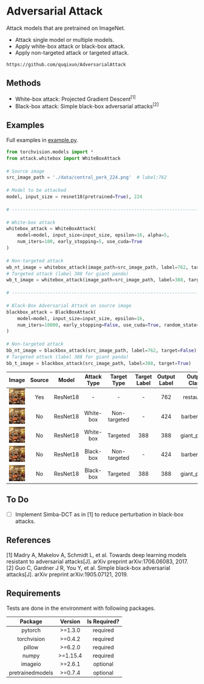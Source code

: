 # Adversarial Attack

Attack models that are pretrained on ImageNet.

- Attack single model or multiple models.
- Apply white-box attack or black-box attack.
- Apply non-targeted attack or targeted attack.

```
https://github.com/quqixun/AdversarialAttack
```

## Methods

- White-box attack: Projected Gradient Descent<sup>[1]</sup>
- Black-box attack: Simple black-box adversarial attacks<sup>[2]</sup>

## Examples

Full examples in [example.py](./example.py).

```python
from torchvision.models import *
from attack.whitebox import WhiteBoxAttack

# Source image
src_image_path = './data/central_perk_224.png'  # label:762

# Model to be attacked
model, input_size = resnet18(pretrained=True), 224

# ----------------------------------------------------------------------------------

# White-box attack
whitebox_attack = WhiteBoxAttack(
    model=model, input_size=input_size, epsilon=16, alpha=5,
    num_iters=100, early_stopping=5, use_cuda=True
)

# Non-targeted attack
wb_nt_image = whitebox_attack(image_path=src_image_path, label=762, target=False)
# Targeted attack (label 388 for giant panda)
wb_t_image = whitebox_attack(image_path=src_image_path, label=388, target=True)

# ----------------------------------------------------------------------------------

# Black-Box Adversarial Attack on source image
blackbox_attack = BlackBoxAttack(
    model=model, input_size=input_size, epsilon=16,
    num_iters=10000, early_stopping=False, use_cuda=True, random_state=42
)

# Non-targeted attack
bb_nt_image = blackbox_attack(src_image_path, label=762, target=False)
# Targeted attack (label 388 for giant panda)
bb_t_image = blackbox_attack(src_image_path, label=388, target=True)

```

|Image|Source|Model|Attack Type|Target Type|Target Label|Output Label|Output Class|Output Confidence|
|:---:|:----:|:---:|:---------:|:---------:|:----------:|:----------:|:----------:|:---------------:|
|<img src="./data/central_perk_224.png" alt="drawing" width="150"/>|Yes|ResNet18|-|-|-|762|restaurant|0.957634
|<img src="./data/wb_nt_central_perk.png" alt="drawing" width="150"/>|No|ResNet18|White-box|Non-targeted|-|424|barbershop|0.983274|
|<img src="./data/wb_t_central_perk.png" alt="drawing" width="150"/>|No|ResNet18|White-box|Targeted|388|388|giant_panda|0.999937|
|<img src="./data/bb_nt_central_perk.png" alt="drawing" width="150"/>|No|ResNet18|Black-box|Non-targeted|-|424|barbershop|0.538558 <br> num_iters=10000|
|<img src="./data/bb_t_central_perk.png" alt="drawing" width="150"/>|No|ResNet18|Black-box|Targeted|388|388|giant_panda|0.487748 <br> num_iters=15000|

## To Do

- [ ] Implement Simba-DCT as in [1] to reduce perturbation in black-box attacks.

## References

[1] Madry A, Makelov A, Schmidt L, et al. Towards deep learning models resistant to adversarial attacks[J]. arXiv preprint arXiv:1706.06083, 2017.  
[2] Guo C, Gardner J R, You Y, et al. Simple black-box adversarial attacks[J]. arXiv preprint arXiv:1905.07121, 2019.

## Requirements

Tests are done in the environment with following packages.

|Package|Version|Is Required?|
|:-----:|:-----:|:-----:|
|pytorch|>=1.3.0|required|
|torchvision|>=0.4.2|required|
|pillow|>=6.2.0|required|
|numpy|>=1.15.4|required|
|imageio|>=2.6.1|optional|
|pretrainedmodels|>=0.7.4|optional|
